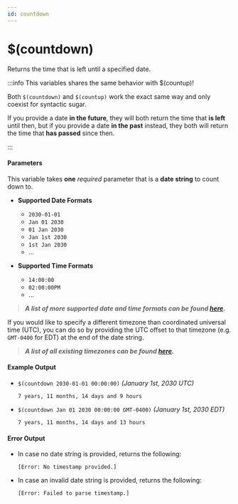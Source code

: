 ```yaml
---
id: countdown
---
```


# $(countdown)

Returns the time that is left until a specified date.

:::info This variables shares the same behavior with $(countup)!

Both `$(countdown)` and `$(countup)` work the exact same way and only coexist for syntactic sugar.

If you provide a date **in the future**, they will both return the time that **is left** until then, but if you provide a date **in the past** instead, they both will return the time that **has passed** since then.

:::

#### Parameters

This variable takes **one** *required* parameter that is a **date string** to count down to.

* **Supported Date Formats**
  * `2030-01-01`
  * `Jan 01 2030`
  * `01 Jan 2030`
  * `Jan 1st 2030`
  * `1st Jan 2030`
  * ...

* **Supported Time Formats**
  * `14:00:00`
  * `02:00:00PM`
  * ...

> ***A list of more supported date and time formats can be found [here](https://github.com/araddon/dateparse).***

If you would like to specify a different timezone than coordinated universal time (UTC), you can do so by providing the UTC offset to that timezone (e.g. `GMT-0400` for EDT) at the end of the date string.

> ***A list of all existing timezones can be found [here](https://wikipedia.org/wiki/List_of_tz_database_time_zones#List).***

#### Example Output

* `$(countdown 2030-01-01 00:00:00)` *(January 1st, 2030 UTC)*

    ```
    7 years, 11 months, 14 days and 9 hours
    ```

* `$(countdown Jan 01 2030 00:00:00 GMT-0400)` *(January 1st, 2030 EDT)*

    ```
    7 years, 11 months, 14 days and 13 hours
    ```

#### Error Output

* In case no date string is provided, returns the following:

    ```
    [Error: No timestamp provided.]
    ```

* In case an invalid date string is provided, returns the following:

    ```
    [Error: Failed to parse timestamp.]
    ```
